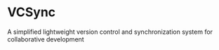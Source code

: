 # VCSync
A simplified lightweight version control and synchronization system for collaborative development
